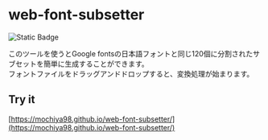 # web-font-subsetter

![Static Badge](https://img.shields.io/badge/Web%20App-wasm(run%20in%20local)-8A2BE2?style=flat-square)

このツールを使うとGoogle fontsの日本語フォントと同じ120個に分割されたサブセットを簡単に生成することができます。  
フォントファイルをドラッグアンドドロップすると、変換処理が始まります。 

## Try it
[https://mochiya98.github.io/web-font-subsetter/](https://mochiya98.github.io/web-font-subsetter/)

